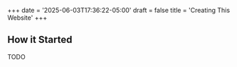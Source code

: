 +++
date = '2025-06-03T17:36:22-05:00'
draft = false
title = 'Creating This Website'
+++

## How it Started

TODO
